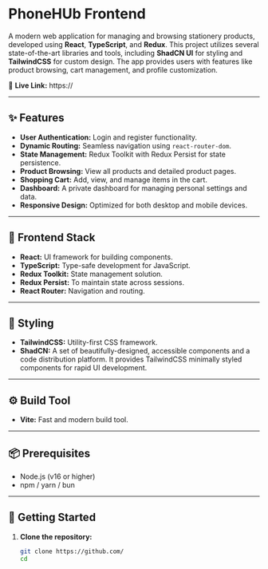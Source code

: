 # PhoneHUb Frontend

A modern web application for managing and browsing stationery products, developed using **React**, **TypeScript**, and **Redux**. This project utilizes several state-of-the-art libraries and tools, including **ShadCN UI** for styling and **TailwindCSS** for custom design. The app provides users with features like product browsing, cart management, and profile customization.

🔗 **Live Link:** https://



---

## ✨ Features

- **User Authentication:** Login and register functionality.
- **Dynamic Routing:** Seamless navigation using `react-router-dom`.
- **State Management:** Redux Toolkit with Redux Persist for state persistence.
- **Product Browsing:** View all products and detailed product pages.
- **Shopping Cart:** Add, view, and manage items in the cart.
- **Dashboard:** A private dashboard for managing personal settings and data.
- **Responsive Design:** Optimized for both desktop and mobile devices.

---

## 🧩 Frontend Stack

- **React:** UI framework for building components.
- **TypeScript:** Type-safe development for JavaScript.
- **Redux Toolkit:** State management solution.
- **Redux Persist:** To maintain state across sessions.
- **React Router:** Navigation and routing.

---

## 🎨 Styling

- **TailwindCSS:** Utility-first CSS framework.
- **ShadCN:** A set of beautifully-designed, accessible components and a code distribution platform. It provides TailwindCSS minimally styled components for rapid UI development.

---

## ⚙️ Build Tool

- **Vite:** Fast and modern build tool.

---

## 📦 Prerequisites

- Node.js (v16 or higher)
- npm / yarn / bun

---

## 🚀 Getting Started

1. **Clone the repository:**
   ```bash
   git clone https://github.com/
   cd 
